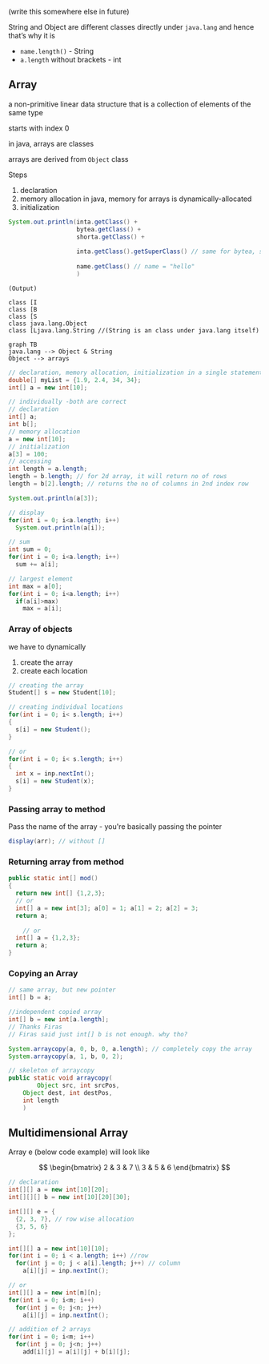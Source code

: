 (write this somewhere else in future)

String and Object are different classes directly under `java.lang` and hence that’s why it is 

- `name.length()` - String
- `a.length` without brackets - int

## Array

a non-primitive linear data structure that is a collection of elements of the same type

starts with index 0

in java, arrays are classes

arrays are derived from `Object` class

Steps

1. declaration
2. memory allocation
   in java, memory for arrays is dynamically-allocated
3. initialization

``` java
System.out.println(inta.getClass() +
                   bytea.getClass() +
                   shorta.getClass() + 
                   
                   inta.getClass().getSuperClass() // same for bytea, shorta
                   
                   name.getClass() // name = "hello"
                   )
```

```
(Output)

class [I
class [B
class [S
class java.lang.Object
class [Ljava.lang.String //(String is an class under java.lang itself)
```

``` mermaid
graph TB
java.lang --> Object & String
Object --> arrays
```

``` java
// declaration, memory allocation, initialization in a single statement
double[] myList = {1.9, 2.4, 34, 34};  
int[] a = new int[10];

// individually -both are correct
// declaration
int[] a;
int b[];
// memory allocation
a = new int[10];
// initialization
a[3] = 100;
// accessing
int length = a.length;
length = b.length; // for 2d array, it will return no of rows
length = b[2].length; // returns the no of columns in 2nd index row

System.out.println(a[3]);

// display
for(int i = 0; i<a.length; i++)
  System.out.println(a[i]);

// sum
int sum = 0;
for(int i = 0; i<a.length; i++)
  sum += a[i];

// largest element
int max = a[0];
for(int i = 0; i<a.length; i++)
  if(a[i]>max)
    max = a[i];
```

### Array of objects

we have to dynamically

1. create the array
2. create each location

``` java
// creating the array
Student[] s = new Student[10];

// creating individual locations
for(int i = 0; i< s.length; i++)
{
  s[i] = new Student();
}

// or
for(int i = 0; i< s.length; i++)
{
  int x = inp.nextInt();
  s[i] = new Student(x);
}
```

### Passing array to method

Pass the name of the array - you're basically passing the pointer

``` java
display(arr); // without []
```

### Returning array from method

``` java
public static int[] mod()
{
  return new int[] {1,2,3};
  // or
  int[] a = new int[3]; a[0] = 1; a[1] = 2; a[2] = 3;
  return a;
  
 	// or 
  int[] a = {1,2,3};
  return a;
}
```

### Copying an Array

``` java
// same array, but new pointer
int[] b = a; 

//independent copied array
int[] b = new int[a.length];
// Thanks Firas
// Firas said just int[] b is not enough. why tho?

System.arraycopy(a, 0, b, 0, a.length); // completely copy the array
System.arraycopy(a, 1, b, 0, 2);

// skeleton of arraycopy
public static void arraycopy(
		Object src, int srcPos, 
  	Object dest, int destPos,
  	int length
	)
```

## Multidimensional Array

Array e (below code example) will look like

$$
\begin{bmatrix}
2 & 3 & 7 \\
3 & 5 & 6
\end{bmatrix}
$$

``` java
// declaration
int[][] a = new int[10][20];
int[][][] b = new int[10][20][30];

int[][] e = { 
  {2, 3, 7}, // row wise allocation
  {3, 5, 6}
};

int[][] a = new int[10][10];
for(int i = 0; i < a.length; i++) //row
  for(int j = 0; j < a[i].length; j++) // column
    a[i][j] = inp.nextInt();

// or
int[][] a = new int[m][n];
for(int i = 0; i<m; i++)
  for(int j = 0; j<n; j++)
    a[i][j] = inp.nextInt();

// addition of 2 arrays
for(int i = 0; i<m; i++)
  for(int j = 0; j<n; j++)
    add[i][j] = a[i][j] + b[i][j];
```

